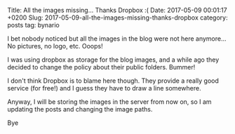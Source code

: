 Title: All the images missing... Thanks Dropbox :(
Date: 2017-05-09 00:01:17 +0200
Slug: 2017-05-09-all-the-images-missing-thanks-dropbox
category: posts
tag: bynario

I bet nobody noticed but all the images in the blog were not here anymore... No pictures, no logo, etc. Ooops!

I was using dropbox as storage for the blog images, and a while ago they decided to change the policy about their public folders. Bummer!

I don't think Dropbox is to blame here though. They provide a really good service (for free!) and I guess they have to draw a line somewhere.

Anyway, I will be storing the images in the server from now on, so I am updating the posts and changing the image paths.

Bye
